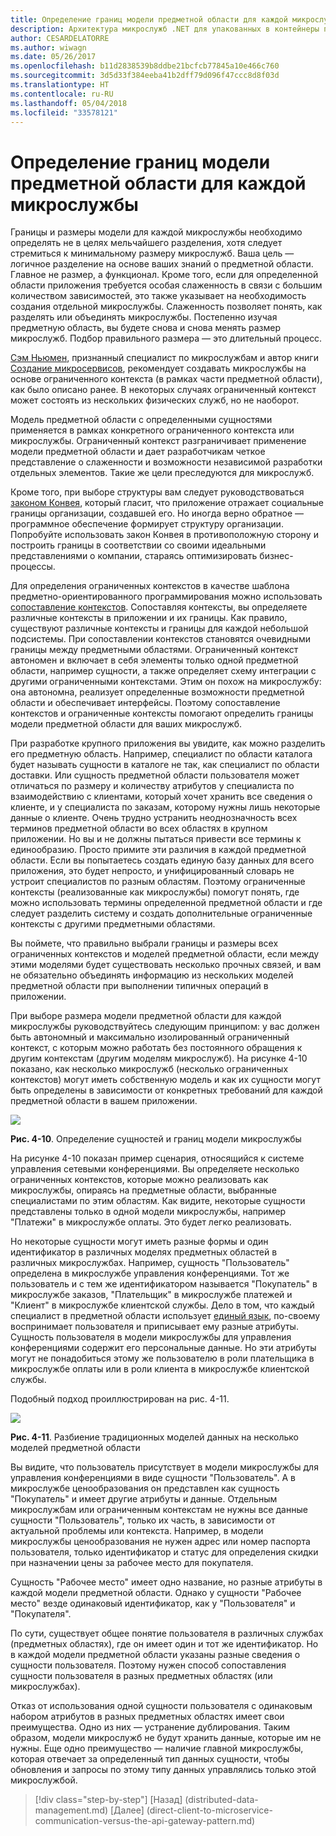 ```yaml
---
title: Определение границ модели предметной области для каждой микрослужбы
description: Архитектура микрослужб .NET для упакованных в контейнеры приложений .NET | Определение границ модели предметной области для каждой микрослужбы
author: CESARDELATORRE
ms.author: wiwagn
ms.date: 05/26/2017
ms.openlocfilehash: b11d2838539b8ddbe21bcfcb77845a10e466c760
ms.sourcegitcommit: 3d5d33f384eeba41b2dff79d096f47ccc8d8f03d
ms.translationtype: HT
ms.contentlocale: ru-RU
ms.lasthandoff: 05/04/2018
ms.locfileid: "33578121"
---
```

# <a name="identify-domain-model-boundaries-for-each-microservice"></a>Определение границ модели предметной области для каждой микрослужбы

Границы и размеры модели для каждой микрослужбы необходимо определять не в целях мельчайшего разделения, хотя следует стремиться к минимальному размеру микрослужб. Ваша цель — логичное разделение на основе ваших знаний о предметной области. Главное не размер, а функционал. Кроме того, если для определенной области приложения требуется особая слаженность в связи с большим количеством зависимостей, это также указывает на необходимость создания отдельной микрослужбы. Слаженность позволяет понять, как разделять или объединять микрослужбы. Постепенно изучая предметную область, вы будете снова и снова менять размер микрослужб. Подбор правильного размера — это длительный процесс.

[Сэм Ньюмен](https://samnewman.io/), признанный специалист по микрослужбам и автор книги [Создание микросервисов](https://samnewman.io/books/building_microservices/), рекомендует создавать микрослужбы на основе ограниченного контекста (в рамках части предметной области), как было описано ранее. В некоторых случаях ограниченный контекст может состоять из нескольких физических служб, но не наоборот.

Модель предметной области с определенными сущностями применяется в рамках конкретного ограниченного контекста или микрослужбы. Ограниченный контекст разграничивает применение модели предметной области и дает разработчикам четкое представление о слаженности и возможности независимой разработки отдельных элементов. Такие же цели преследуются для микрослужб.

Кроме того, при выборе структуры вам следует руководствоваться [законом Конвея](https://en.wikipedia.org/wiki/Conway%27s_law), который гласит, что приложение отражает социальные границы организации, создавшей его. Но иногда верно обратное — программное обеспечение формирует структуру организации. Попробуйте использовать закон Конвея в противоположную сторону и построить границы в соответствии со своими идеальными представлениями о компании, стараясь оптимизировать бизнес-процессы.

Для определения ограниченных контекстов в качестве шаблона предметно-ориентированного программирования можно использовать [сопоставление контекстов](https://www.infoq.com/articles/ddd-contextmapping). Сопоставляя контексты, вы определяете различные контексты в приложении и их границы. Как правило, существуют различные контексты и границы для каждой небольшой подсистемы. При сопоставлении контекстов становятся очевидными границы между предметными областями. Ограниченный контекст автономен и включает в себя элементы только одной предметной области, например сущности, а также определяет схему интеграции с другими ограниченными контекстами. Этим он похож на микрослужбу: она автономна, реализует определенные возможности предметной области и обеспечивает интерфейсы. Поэтому сопоставление контекстов и ограниченные контексты помогают определить границы модели предметной области для ваших микрослужб.

При разработке крупного приложения вы увидите, как можно разделить его предметную область. Например, специалист по области каталога будет называть сущности в каталоге не так, как специалист по области доставки. Или сущность предметной области пользователя может отличаться по размеру и количеству атрибутов у специалиста по взаимодействию с клиентами, который хочет хранить все сведения о клиенте, и у специалиста по заказам, которому нужны лишь некоторые данные о клиенте. Очень трудно устранить неоднозначность всех терминов предметной области во всех областях в крупном приложении. Но вы и не должны пытаться привести все термины к единообразию. Просто примите эти различия в каждой предметной области. Если вы попытаетесь создать единую базу данных для всего приложения, это будет непросто, и унифицированный словарь не устроит специалистов по разным областям. Поэтому ограниченные контексты (реализованные как микрослужбы) помогут понять, где можно использовать термины определенной предметной области и где следует разделить систему и создать дополнительные ограниченные контексты с другими предметными областями.

Вы поймете, что правильно выбрали границы и размеры всех ограниченных контекстов и моделей предметной области, если между этими моделями будет существовать несколько прочных связей, и вам не обязательно объединять информацию из нескольких моделей предметной области при выполнении типичных операций в приложении.

При выборе размера модели предметной области для каждой микрослужбы руководствуйтесь следующим принципом: у вас должен быть автономный и максимально изолированный ограниченный контекст, с которым можно работать без постоянного обращения к другим контекстам (другим моделям микрослужб). На рисунке 4-10 показано, как несколько микрослужб (несколько ограниченных контекстов) могут иметь собственную модель и как их сущности могут быть определены в зависимости от конкретных требований для каждой предметной области в вашем приложении.

![](./media/image10.png)

**Рис. 4-10**. Определение сущностей и границ модели микрослужбы

На рисунке 4-10 показан пример сценария, относящийся к системе управления сетевыми конференциями. Вы определяете несколько ограниченных контекстов, которые можно реализовать как микрослужбы, опираясь на предметные области, выбранные специалистами по этим областям. Как видите, некоторые сущности представлены только в одной модели микрослужбы, например "Платежи" в микрослужбе оплаты. Это будет легко реализовать.

Но некоторые сущности могут иметь разные формы и один идентификатор в различных моделях предметных областей в различных микрослужбах. Например, сущность "Пользователь" определена в микрослужбе управления конференциями. Тот же пользователь и с тем же идентификатором называется "Покупатель" в микрослужбе заказов, "Плательщик" в микрослужбе платежей и "Клиент" в микрослужбе клиентской службы. Дело в том, что каждый специалист в предметной области использует [единый язык](https://martinfowler.com/bliki/UbiquitousLanguage.html), по-своему воспринимает пользователя и приписывает ему разные атрибуты. Сущность пользователя в модели микрослужбы для управления конференциями содержит его персональные данные. Но эти атрибуты могут не понадобиться этому же пользователю в роли плательщика в микрослужбе оплаты или в роли клиента в микрослужбе клиентской службы.

Подобный подход проиллюстрирован на рис. 4-11.

![](./media/image11.png)

**Рис. 4-11**. Разбиение традиционных моделей данных на несколько моделей предметной области

Вы видите, что пользователь присутствует в модели микрослужбы для управления конференциями в виде сущности "Пользователь". А в микрослужбе ценообразования он представлен как сущность "Покупатель" и имеет другие атрибуты и данные. Отдельным микрослужбам или ограниченным контекстам не нужны все данные сущности "Пользователь", только их часть, в зависимости от актуальной проблемы или контекста. Например, в модели микрослужбы ценообразования не нужен адрес или номер паспорта пользователя, только идентификатор и статус для определения скидки при назначении цены за рабочее место для покупателя.

Сущность "Рабочее место" имеет одно название, но разные атрибуты в каждой модели предметной области. Однако у сущности "Рабочее место" везде одинаковый идентификатор, как у "Пользователя" и "Покупателя".

По сути, существует общее понятие пользователя в различных службах (предметных областях), где он имеет один и тот же идентификатор. Но в каждой модели предметной области указаны разные сведения о сущности пользователя. Поэтому нужен способ сопоставления сущности пользователя в разных предметных областях (или микрослужбах).

Отказ от использования одной сущности пользователя с одинаковым набором атрибутов в разных предметных областях имеет свои преимущества. Одно из них — устранение дублирования. Таким образом, модели микрослужб не будут хранить данные, которые им не нужны. Еще одно преимущество — наличие главной микрослужбы, которая отвечает за определенный тип данных сущности, чтобы обновления и запросы по этому типу данных управлялись только этой микрослужбой.


>[!div class="step-by-step"]
[Назад] (distributed-data-management.md) [Далее] (direct-client-to-microservice-communication-versus-the-api-gateway-pattern.md)
